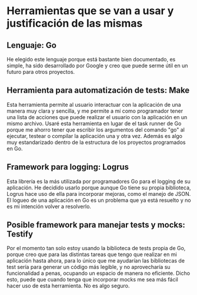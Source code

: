 # Herramientas que se van a usar y justificación de las mismas

## Lenguaje: Go

He elegido este lenguaje porque está bastante bien documentado, es simple,
ha sido desarrollado por Google y creo que puede serme útil en un futuro
para otros proyectos.

## Herramienta para automatización de tests: Make

Esta herramienta permite al usuario interactuar con la aplicación de una manera
muy clara y sencilla, y me permite a mí como programador tener una lista
de acciones que puede realizar el usuario con la aplicación en un mismo
archivo. Usaré esta herramienta en lugar de el task runner de Go porque me ahorro tener que escribir los argumentos del comando "go" al ejecutar, testear o compilar la aplicación una y otra vez. Además es algo muy estandarizado dentro de la estructura de los proyectos programados en Go.

## Framework para logging: Logrus

Esta librería es la más utilizada por programadores Go para el logging de su
aplicación. He decidido usarlo porque aunque Go tiene su propia biblioteca,
Logrus hace uso de ella para incorporar mejoras, como el manejo de JSON.
El logueo de una aplicación en Go es un problema que ya está resuelto
y no es mi intención volver a resolverlo.

## Posible framework para manejar tests y mocks: Testify

Por el momento tan solo estoy usando la biblioteca de tests propia de Go,
porque creo que para las distintas tareas que tengo que realizar en mi
aplicación hasta ahora, para lo único que me ayudarían las bibliotecas
de test sería para generar un código más legible, y no aprovecharía su
funcionalidad a penas, ocupando un espacio de manera no eficiente.
Dicho esto, puede que cuando tenga que incorporar mocks me sea más fácil hacer uso de esta herramienta. No es algo seguro.
